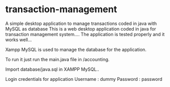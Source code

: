 # transaction-management
A simple desktop application to manage transactions coded in java with MySQL as database
This is a web desktop application coded in java for transaction management system.... The application is tested properly and it works well...

Xampp MySQL is used to manage the database for the application.

To run it just run the main.java file in /accounting.

Import database/java.sql in XAMPP MySQL..


Login credentials for application
Username : dummy
Password : password
